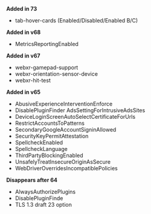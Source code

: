 **Added in 73**
* tab-hover-cards (Enabled/Disabled/Enabled B/C)

**Added in v68**
* MetricsReportingEnabled

**Added in v67**
* webxr-gamepad-support
* webxr-orientation-sensor-device
* webxr-hit-test


**Added in v65**
* AbusiveExperienceInterventionEnforce
* DisablePluginFinder	AdsSettingForIntrusiveAdsSites
* DeviceLoginScreenAutoSelectCertificateForUrls
* RestrictAccountsToPatterns
* SecondaryGoogleAccountSigninAllowed
* SecurityKeyPermitAttestation
* SpellcheckEnabled
* SpellcheckLanguage
* ThirdPartyBlockingEnabled
* UnsafelyTreatInsecureOriginAsSecure
* WebDriverOverridesIncompatiblePolicies


**Disappears after 64**	
* AlwaysAuthorizePlugins
* DisablePluginFinde
* TLS 1.3 draft 23 option
